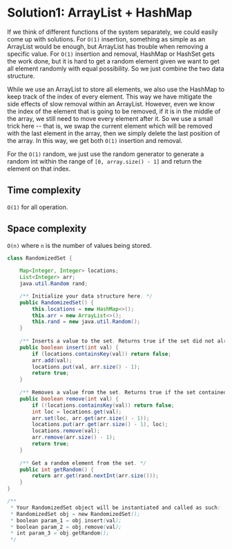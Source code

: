 # Solution1: ArrayList + HashMap

If we think of different functions of the system separately, we could easily come up with solutions. For `O(1)` insertion, something as simple as an ArrayList would be enough, but ArrayList has trouble when removing a specific value. For `O(1)` insertion and removal, HashMap or HashSet gets the work done, but it is hard to get a random element given we want to get all element randomly with equal possibility. So we just combine the two data structure. 

While we use an ArrayList to store all elements, we also use the HashMap to keep track of the index of every element. This way we have mitigate the side effects of slow removal within an ArrayList. However, even we know the index of the element that is going to be removed, if it is in the middle of the array, we still need to move every element after it. So we use a small trick here -- that is, we swap the current element which will be removed with the last element in the array, then we simply delete the last position of the array. In this way, we get both `O(1)` insertion and removal. 

For the `O(1)` random, we just use the random generator to generate a random int within the range of `[0, array.size() - 1]` and return the element on that index.  

## Time complexity  
`O(1)` for all operation.  

## Space complexity
`O(n)` where `n` is the number of values being stored. 

```java
class RandomizedSet {
    
    Map<Integer, Integer> locations;
    List<Integer> arr;
    java.util.Random rand;

    /** Initialize your data structure here. */
    public RandomizedSet() {
        this.locations = new HashMap<>();
        this.arr = new ArrayList<>();
        this.rand = new java.util.Random();
    }
    
    /** Inserts a value to the set. Returns true if the set did not already contain the specified element. */
    public boolean insert(int val) {
        if (locations.containsKey(val)) return false;
        arr.add(val);
        locations.put(val, arr.size() - 1);
        return true;
    }
    
    /** Removes a value from the set. Returns true if the set contained the specified element. */
    public boolean remove(int val) {
        if (!locations.containsKey(val)) return false;
        int loc = locations.get(val);
        arr.set(loc, arr.get(arr.size() - 1));
        locations.put(arr.get(arr.size() - 1), loc);
        locations.remove(val);
        arr.remove(arr.size() - 1);
        return true;
    }
    
    /** Get a random element from the set. */
    public int getRandom() {
        return arr.get(rand.nextInt(arr.size()));
    }
}

/**
 * Your RandomizedSet object will be instantiated and called as such:
 * RandomizedSet obj = new RandomizedSet();
 * boolean param_1 = obj.insert(val);
 * boolean param_2 = obj.remove(val);
 * int param_3 = obj.getRandom();
 */
```
